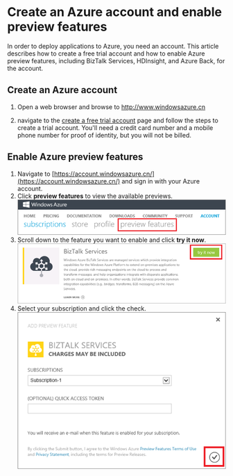 # Create an Azure account and enable preview features

In order to deploy applications to Azure, you need an account. This article describes how to create a free trial account and how to enable Azure preview features, including BizTalk Services, HDInsight, and Azure Back, for the account.

## Create an Azure account

1.  Open a web browser and browse to <a href="http://www.windowsazure.cn">http://www.windowsazure.cn</a>

<!--
2.  If you have an MSDN subscription, navigate to the <a href="/en-us/pricing/member-offers/msdn-benefits-details/" target="_blank">Azure Benefit for MSDN Subscribers</a> page and follow the steps to create an account by activating your MSDN subscriber benefits.
 -->

2.  navigate to the <a href="http://www.windowsazure.cn/zh-cn/pricing/free-trial/" target="_blank">create a free trial account</a> page and follow the steps to create a trial account. You'll need a credit card number and a mobile phone number for proof of identity, but you will not be billed.

<h2><a id="enable"></a>Enable Azure preview features</h2>

1.  Navigate to [https://account.windowsazure.cn/](https://account.windowsazure.cn/) and sign in with your Azure account.
2.  Click **preview features** to view the available previews.<br />
    ![open preview features tab][1]
3.  Scroll down to the feature you want to enable and click **try it now**.<br />
    ![select a preview feature][2]
4.  Select your subscription and click the check.<br />
    ![select subscription][3]



[1]: ./media/create-an-azure-account/antares-iaas-preview-01.png
[2]: ./media/create-an-azure-account/antares-iaas-preview-05.png
[3]: ./media/create-an-azure-account/antares-iaas-preview-06.png
